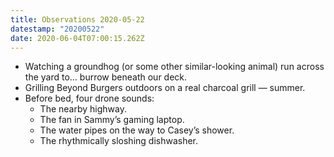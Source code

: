 ```yaml
---
title: Observations 2020-05-22
datestamp: "20200522"
date: 2020-06-04T07:00:15.262Z
---
```

- Watching a groundhog (or some other similar-looking animal) run across the yard to… burrow beneath our deck.
- Grilling Beyond Burgers outdoors on a real charcoal grill — summer.
- Before bed, four drone sounds:
	- The nearby highway.
	- The fan in Sammy’s gaming laptop.
	- The water pipes on the way to Casey’s shower.
	- The rhythmically sloshing dishwasher.